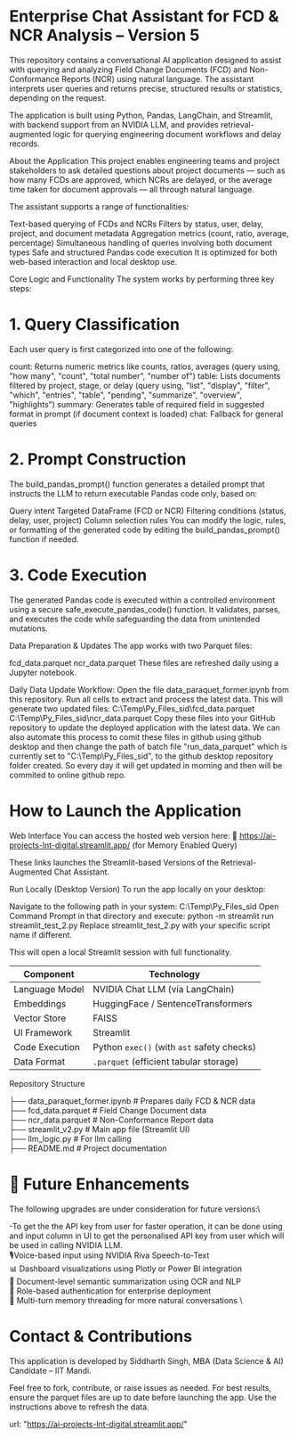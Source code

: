 # Enterprise Chat Assistant for FCD & NCR Analysis – Version 5
This repository contains a conversational AI application designed to assist with querying and analyzing Field Change Documents (FCD) and Non-Conformance Reports (NCR) using natural language. The assistant interprets user queries and returns precise, structured results or statistics, depending on the request.

The application is built using Python, Pandas, LangChain, and Streamlit, with backend support from an NVIDIA LLM, and provides retrieval-augmented logic for querying engineering document workflows and delay records.

About the Application
This project enables engineering teams and project stakeholders to ask detailed questions about project documents — such as how many FCDs are approved, which NCRs are delayed, or the average time taken for document approvals — all through natural language.

The assistant supports a range of functionalities:

Text-based querying of FCDs and NCRs
Filters by status, user, delay, project, and document metadata
Aggregation metrics (count, ratio, average, percentage)
Simultaneous handling of queries involving both document types
Safe and structured Pandas code execution
It is optimized for both web-based interaction and local desktop use.

Core Logic and Functionality
The system works by performing three key steps:

# 1. Query Classification
Each user query is first categorized into one of the following:

count: Returns numeric metrics like counts, ratios, averages (query using, "how many", "count", "total number", "number of")
table: Lists documents filtered by project, stage, or delay (query using, "list", "display", "filter", "which", "entries", "table", "pending", "summarize", "overview", "highlights")
summary: Generates table of required field in suggested format in prompt (if document context is loaded)
chat: Fallback for general queries
# 2. Prompt Construction
The build_pandas_prompt() function generates a detailed prompt that instructs the LLM to return executable Pandas code only, based on:

Query intent
Targeted DataFrame (FCD or NCR)
Filtering conditions (status, delay, user, project)
Column selection rules
You can modify the logic, rules, or formatting of the generated code by editing the build_pandas_prompt() function if needed.

# 3. Code Execution
The generated Pandas code is executed within a controlled environment using a secure safe_execute_pandas_code() function. It validates, parses, and executes the code while safeguarding the data from unintended mutations.

Data Preparation & Updates
The app works with two Parquet files:

fcd_data.parquet
ncr_data.parquet
These files are refreshed daily using a Jupyter notebook.

Daily Data Update Workflow:
Open the file data_paraquet_former.ipynb from this repository.
Run all cells to extract and process the latest data.
This will generate two updated files:
C:\Temp\Py_Files_sid\fcd_data.parquet
C:\Temp\Py_Files_sid\ncr_data.parquet
Copy these files into your GitHub repository to update the deployed application with the latest data.
We can also automate this process to comit these files in github using github desktop and then change the path of batch file "run_data_parquet" which is currently set to "C:\Temp\Py_Files_sid", to the github desktop repository folder created. So every day it will get updated in morning and then will be commited to online github repo.

# How to Launch the Application
Web Interface
You can access the hosted web version here:
🔗 https://ai-projects-lnt-digital.streamlit.app/ (for Memory Enabled Query)

These links launches the Streamlit-based Versions of the Retrieval-Augmented Chat Assistant.

Run Locally (Desktop Version)
To run the app locally on your desktop:

Navigate to the following path in your system: C:\Temp\Py_Files_sid
Open Command Prompt in that directory and execute:
python -m streamlit run streamlit_test_2.py
Replace streamlit_test_2.py with your specific script name if different.

This will open a local Streamlit session with full functionality.

| Component      | Technology                                 |
| -------------- | ------------------------------------------ |
| Language Model | NVIDIA Chat LLM (via LangChain)            |
| Embeddings     | HuggingFace / SentenceTransformers         |
| Vector Store   | FAISS                                      |
| UI Framework   | Streamlit                                  |
| Code Execution | Python `exec()` (with `ast` safety checks) |
| Data Format    | `.parquet` (efficient tabular storage)     |

Repository Structure

├── data_paraquet_former.ipynb        # Prepares daily FCD & NCR data \
├── fcd_data.parquet                  # Field Change Document data \
├── ncr_data.parquet                  # Non-Conformance Report data \
├── streamlit_v2.py                   # Main app file (Streamlit UI) \
├── llm_logic.py                      # For llm calling \
├── README.md                         # Project documentation 

# 🚧 Future Enhancements
The following upgrades are under consideration for future versions:\

-To get the the API key from user for faster operation, it can be done using and input column in UI to get the personalised API key from user which will be used in calling NVIDIA LLM. \
🎙Voice-based input using NVIDIA Riva Speech-to-Text \
📊 Dashboard visualizations using Plotly or Power BI integration \
🧾 Document-level semantic summarization using OCR and NLP \
🔐 Role-based authentication for enterprise deployment \
💬 Multi-turn memory threading for more natural conversations \

# Contact & Contributions
This application is developed by Siddharth Singh,
MBA (Data Science & AI) Candidate – IIT Mandi.

Feel free to fork, contribute, or raise issues as needed.
For best results, ensure the parquet files are up to date before launching the app. Use the instructions above to refresh the data.

url: "https://ai-projects-lnt-digital.streamlit.app/"
